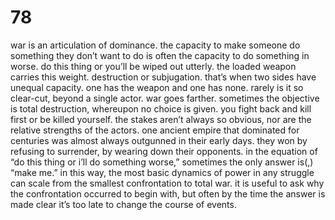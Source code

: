 # 78

war is an articulation of dominance. the capacity to make someone do something they don’t want to do is often the capacity to do something in worse. do this thing or you’ll be wiped out utterly. the loaded weapon carries this weight. destruction or subjugation. that’s when two sides have unequal capacity. one has the weapon and one has none. rarely is it so clear-cut, beyond a single actor. war goes farther. sometimes the objective is total destruction, whereupon no choice is given. you fight back and kill first or be killed yourself. the stakes aren’t always so obvious, nor are the relative strengths of the actors. one ancient empire that dominated for centuries was almost always outgunned in their early days. they won by refusing to surrender, by wearing down their opponents. in the equation of “do this thing or i’ll do something worse,” sometimes the only answer is(,) “make me.” in this way, the most basic dynamics of power in any struggle can scale from the smallest confrontation to total war. it is useful to ask why the confrontation occurred to begin with, but often by the time the answer is made clear it’s too late to change the course of events. 